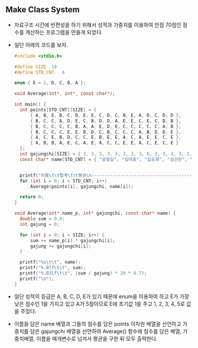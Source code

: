 ## Make Class System

- 자료구조 시간에 반편성을 하기 위해서 성적과 가중치를 이용하여 만점 70점인 점수를 계산하는 프로그램을 만들게 되었다.

- 일단 아래의 코드를 보자.

  ```c
  #include <stdio.h>
  
  #define SIZE	18
  #define STD_CNT	6
  
  enum { E = 1, D, C, B, A };
  
  void Average(int*, int*, const char*);
  
  int main() {
  	int points[STD_CNT][SIZE] = {
  		{ A, B, E, B, C, D, E, E, C, D, C, B, E, A, D, C, D, D },
  		{ B, C, C, A, D, E, C, B, D, D, A, E, E, C, E, C, D, B },
  		{ B, C, C, C, C, B, A, A, E, D, E, C, C, C, C, C, A, B },
  		{ B, C, C, C, E, E, B, D, C, B, C, C, C, A, B, D, D, E },
  		{ A, C, E, B, D, C, C, E, B, E, E, A, C, A, E, E, C, E },
  		{ A, B, B, A, E, C, A, E, A, C, C, E, E, A, C, E, C, E }
  	};
  	int gajungchi[SIZE] = { 3, 3, 3, 3, 3, 2, 2, 3, 6, 3, 3, 3, 3, 3, 2, 3, 7, 3 };
  	const char* name[STD_CNT] = { "공영길", "김대웅", "김도희", "김선민", "민준혁", "배길준" };
  
  
  	printf("이름\t\t합계\t\t평균\n--------------------------------------\n");
  	for (int i = 0; i < STD_CNT; i++)
  		Average(points[i], gajungchi, name[i]);
  
  	return 0;
  }
  
  void Average(int* name_p, int* gajungchi, const char* name) {
  	double sum = 0.0;
  	int gajung = 0;
  
  	for (int i = 0; i < SIZE; i++) {
  		sum += name_p[i] * gajungchi[i];
  		gajung += gajungchi[i];
  	}
  
  	printf("%s\t\t", name);
  	printf("%.0lf\t\t", sum);
  	printf("%.03lf\t\t", (sum / gajung) * 20 * 0.7);
  	printf("\n");
  }
  ```

- 일단 성적의 등급은 A, B, C, D, E가 있기 때문에 enum을 이용하여 하고 E가 가장 낮은 점수인 1을 가지고 있고 A가 5점이므로 E에 초기값 1을 주고 1, 2, 3, 4, 5로 값을 주었다.
- 이름을 담은 name 배열과 그들의 점수를 담은 points 이차원 배열을 선언하고 가중치를 담은 gajungchi 배열을 선언하여 Average() 함수에 점수를 담은 배열, 가중치배열, 이름을 매개변수로 넘겨서 평균을 구한 뒤 모두 출력한다.

